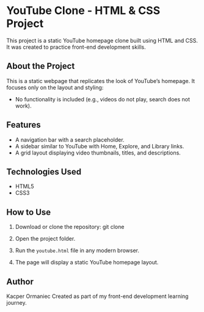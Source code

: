 # YouTube Clone - HTML & CSS Project

This project is a static YouTube homepage clone built using HTML and CSS. 
It was created to practice front-end development skills.

## About the Project

This is a static webpage that replicates the look of YouTube’s homepage. 
It focuses only on the layout and styling:
- No functionality is included (e.g., videos do not play, search does not work).

## Features

- A navigation bar with a search placeholder.
- A sidebar similar to YouTube with Home, Explore, and Library links.
- A grid layout displaying video thumbnails, titles, and descriptions.

## Technologies Used

- HTML5
- CSS3

## How to Use

1. Download or clone the repository:
   git clone <repository-url>

2. Open the project folder.

3. Run the `youtube.html` file in any modern browser.

4. The page will display a static YouTube homepage layout.

## Author

Kacper Ormaniec
Created as part of my front-end development learning journey.
